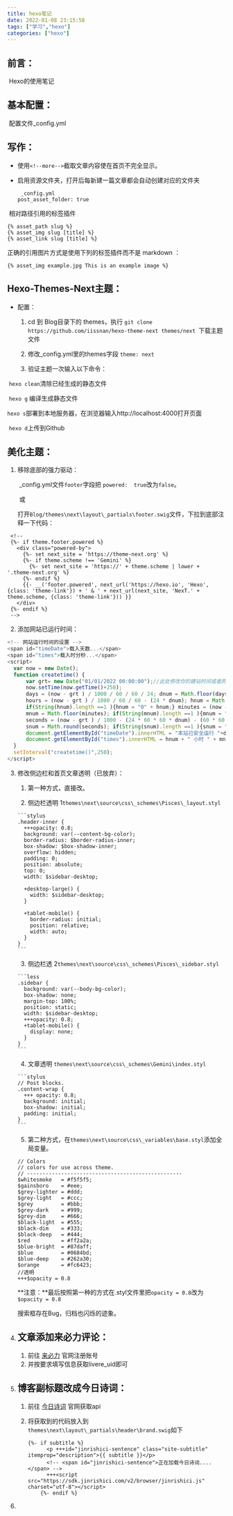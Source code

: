 ```yaml
---
title: hexo笔记
date: 2022-01-08 23:15:58
tags: ["学习","hexo"]
categories: ["hexo"]
---
```


##  前言：

​		Hexo的使用笔记

## 基本配置：

​		配置文件_config.yml

## 写作：

- 使用```<!--more-->```截取文章内容使在首页不完全显示。

- 启用资源文件夹，打开后每新建一篇文章都会自动创建对应的文件夹
  ```
   _config.yml
  post_asset_folder: true
  ```

​		相对路径引用的标签插件

```
{% asset_path slug %}
{% asset_img slug [title] %}
{% asset_link slug [title] %}
```

正确的引用图片方式是使用下列的标签插件而不是 markdown ：

```
{% asset_img example.jpg This is an example image %}
```



## Hexo-Themes-Next主题：

   - 配置：

      1. cd 到 Blog目录下的 themes，执行 `git clone https://github.com/iissnan/hexo-theme-next themes/next `下载主题文件

      2. 修改_config.yml里的themes字段 `theme: next`

      3. 验证主题一次输入以下命令：

   ​		`hexo clean`清除已经生成的静态文件

   ​		`hexo g` 编译生成静态文件

   ​		`hexo s`部署到本地服务器，在浏览器输入http://localhost:4000打开页面

   ​		`hexo d`上传到Github


## 美化主题：
   1. 移除底部的强力驱动：

      ​		_config.yml文件`footer`字段把 `powered:  true`改为`false`。 
      
      ​		或
      
      ​		打开`Blog/themes\next\layout\_partials\footer.swig`文件，下拉到底部注释一下代码：

   ```
    <!--
    {%- if theme.footer.powered %}
      <div class="powered-by">
        {%- set next_site = 'https://theme-next.org' %}
        {%- if theme.scheme !== 'Gemini' %}
          {%- set next_site = 'https://' + theme.scheme | lower + '.theme-next.org' %}
        {%- endif %}
        {{- __('footer.powered', next_url('https://hexo.io', 'Hexo', {class: 'theme-link'}) + ' & ' + next_url(next_site, 'NexT.' + theme.scheme, {class: 'theme-link'})) }}
      </div>
    {%- endif %}
    -->
   ```

   2. 添加网站已运行时间：

```javascript
<!-- 网站运行时间的设置 -->
<span id="timeDate">载入天数...</span>
<span id="times">载入时分秒...</span>
<script>
  var now = new Date();
  function createtime() {
      var grt= new Date("01/01/2022 00:00:00");//此处修改你的建站时间或者网站上线时间
      now.setTime(now.getTime()+250);
      days = (now - grt ) / 1000 / 60 / 60 / 24; dnum = Math.floor(days);
      hours = (now - grt ) / 1000 / 60 / 60 - (24 * dnum); hnum = Math.floor(hours);
      if(String(hnum).length ==1 ){hnum = "0" + hnum;} minutes = (now - grt ) / 1000 /60 - (24 * 60 * dnum) - (60 * hnum);
      mnum = Math.floor(minutes); if(String(mnum).length ==1 ){mnum = "0" + mnum;}
      seconds = (now - grt ) / 1000 - (24 * 60 * 60 * dnum) - (60 * 60 * hnum) - (60 * mnum);
      snum = Math.round(seconds); if(String(snum).length ==1 ){snum = "0" + snum;}
      document.getElementById("timeDate").innerHTML = "本站已安全运行 "+dnum+" 天 ";
      document.getElementById("times").innerHTML = hnum + " 小时 " + mnum + " 分 " + snum + " 秒";
  }
  setInterval("createtime()",250);
</script>
```
   3. 修改侧边栏和首页文章透明（已放弃）：

         1. 第一种方式，直接改。

         2. 侧边栏透明 1`themes\next\source\css\_schemes\Pisces\_layout.styl`

          ```stylus
          .header-inner {
            +++opacity: 0.8;
            background: var(--content-bg-color);
            border-radius: $border-radius-inner;
            box-shadow: $box-shadow-inner;
            overflow: hidden;
            padding: 0;
            position: absolute;
            top: 0;
            width: $sidebar-desktop;
          
            +desktop-large() {
              width: $sidebar-desktop;
            }
          
            +tablet-mobile() {
              border-radius: initial;
              position: relative;
              width: auto;
            }
          }
          ```

         3. 侧边栏透 2`themes\next\source\css\_schemes\Pisces\_sidebar.styl`

          ```less
          .sidebar {
            background: var(--body-bg-color);
            box-shadow: none;
            margin-top: 100%;
            position: static;
            width: $sidebar-desktop;
            +++opacity: 0.8;
            +tablet-mobile() {
              display: none;
            }
          }
          ```

          

         4. 文章透明 `themes\next\source\css\_schemes\Gemini\index.styl`

          ```stylus
          // Post blocks.
          .content-wrap {
            +++ opacity: 0.8;
            background: initial;
            box-shadow: initial;
            padding: initial;
          }
          ```

          

         5. 第二种方式，在`themes\next\source\css\_variables\base.styl`添加全局变量。

      ```stylus
      // Colors
      // colors for use across theme.
      // --------------------------------------------------
      $whitesmoke   = #f5f5f5;
      $gainsboro    = #eee;
      $grey-lighter = #ddd;
      $grey-light   = #ccc;
      $grey         = #bbb;
      $grey-dark    = #999;
      $grey-dim     = #666;
      $black-light  = #555;
      $black-dim    = #333;
      $black-deep   = #444;
      $red          = #ff2a2a;
      $blue-bright  = #87daff;
      $blue         = #0684bd;
      $blue-deep    = #262a30;
      $orange       = #fc6423;
      //透明
      +++$opacity = 0.8
      ```

       **注意：**最后按照第一种的方式在.styl文件里把`opacity = 0.8`改为`$opacity = 0.8`

      搜索框存在Bug，归档也闪烁的迹象。

   4. ## 文章添加来必力评论：

         1. 前往 [来必力](https://livere.com/) 官网注册账号
         2. 并按要求填写信息获取livere_uid即可
         
   5. ## 博客副标题改成今日诗词：

         1. 前往 [今日诗词](https://www.jinrishici.com/) 官网获取api

         2. 将获取到的代码放入到`themes\next\layout\_partials\header\brand.swig`如下

            ```
            {%- if subtitle %}
                  <p +++id="jinrishici-sentence" class="site-subtitle" itemprop="description">{{ subtitle }}</p>
                  <!-- <span id="jinrishici-sentence">正在加载今日诗词....</span> -->
                  +++<script src="https://sdk.jinrishici.com/v2/browser/jinrishici.js" charset="utf-8"></script>
                {%- endif %}
            ```

   6. 











































